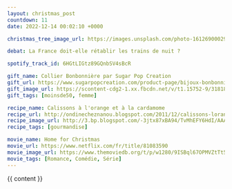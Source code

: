```yaml
---
layout: christmas_post
countdown: 11
date: 2022-12-14 00:02:10 +0000

christmas_tree_image_url: https://images.unsplash.com/photo-1612690002967-e3e1fcddc02a?crop=entropy&cs=tinysrgb&fit=max&fm=jpg&ixid=MnwyNzc3MTF8MHwxfHNlYXJjaHw5M3x8Y2hyaXN0bWFzJTIwdHJlZXxlbnwwfDF8fHwxNjcwOTgzMjEy&ixlib=rb-4.0.3&q=80&w=1080

debat: La France doit-elle rétablir les trains de nuit ?

spotify_track_id: 6HGtLIGtz89GQnbSV4sBcR

gift_name: Collier Bonbonnière par Sugar Pop Creation
gift_url: https://www.sugarpopcreation.com/product-page/bijoux-bonbonni%C3%A8res-sur-commande
gift_image_url: https://scontent-cdg2-1.xx.fbcdn.net/v/t1.15752-9/318186255_1633798370351483_1841119660932898508_n.jpg?_nc_cat=111&ccb=1-7&_nc_sid=ae9488&_nc_ohc=klwgZVQJdnAAX8dKA61&_nc_ht=scontent-cdg2-1.xx&oh=03_AdSpBCOvrDwRRxn3oyjgKVDDfo-nBuhoNnpoZVJecPG_JQ&oe=63C0004D
gift_tags: [moinsde50, femme]

recipe_name: Calissons à l'orange et à la cardamome
recipe_url: http://ondinecheznanou.blogspot.com/2011/12/calissons-lorange-et-la-cardamome.html
recipe_image_url: http://3.bp.blogspot.com/-3jtx87xBA94/TvMhEFY6HdI/AAAAAAAAFew/ixLlTDcpJGY/s640/IMG_3273.JPG
recipe_tags: [gourmandise]

movie_name: Home for Christmas
movie_url: https://www.netflix.com/fr/title/81083590
movie_image_url: https://www.themoviedb.org/t/p/w1280/9ISBql67OPMVZtTt5ZBWD3FBQpG.jpg
movie_tags: [Romance, Comédie, Série]
---
```


{{ content }}

